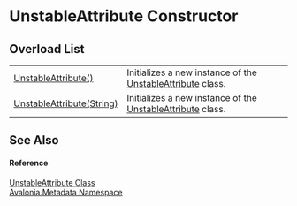 # UnstableAttribute Constructor


## Overload List
<table>
<tr>
<td><a href="M_Avalonia_Metadata_UnstableAttribute__ctor">UnstableAttribute()</a></td>
<td>Initializes a new instance of the <a href="T_Avalonia_Metadata_UnstableAttribute">UnstableAttribute</a> class.</td>
</tr>
<tr>
<td><a href="M_Avalonia_Metadata_UnstableAttribute__ctor_1">UnstableAttribute(String)</a></td>
<td>Initializes a new instance of the <a href="T_Avalonia_Metadata_UnstableAttribute">UnstableAttribute</a> class.</td>
</tr>
</table>

## See Also


#### Reference
<a href="T_Avalonia_Metadata_UnstableAttribute">UnstableAttribute Class</a>  
<a href="N_Avalonia_Metadata">Avalonia.Metadata Namespace</a>  

